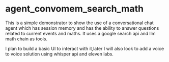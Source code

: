 # agent_convomem_search_math

This is a simple demonstrator to show the use of a conversational chat agent which has session memory and has the ability to answer questions related to current events and maths. It uses a google search api and llm math chain as tools.

I plan to build a basic UI to interact with it,later I will also look to add a voice to voice solution using whisper api and eleven labs.
